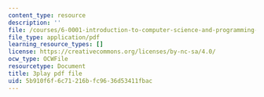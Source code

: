 ```yaml
---
content_type: resource
description: ''
file: /courses/6-0001-introduction-to-computer-science-and-programming-in-python-fall-2016/5b910f6f6c71216bfc9636d53411fbac_7lQXYl_L28w.pdf
file_type: application/pdf
learning_resource_types: []
license: https://creativecommons.org/licenses/by-nc-sa/4.0/
ocw_type: OCWFile
resourcetype: Document
title: 3play pdf file
uid: 5b910f6f-6c71-216b-fc96-36d53411fbac
---
```

